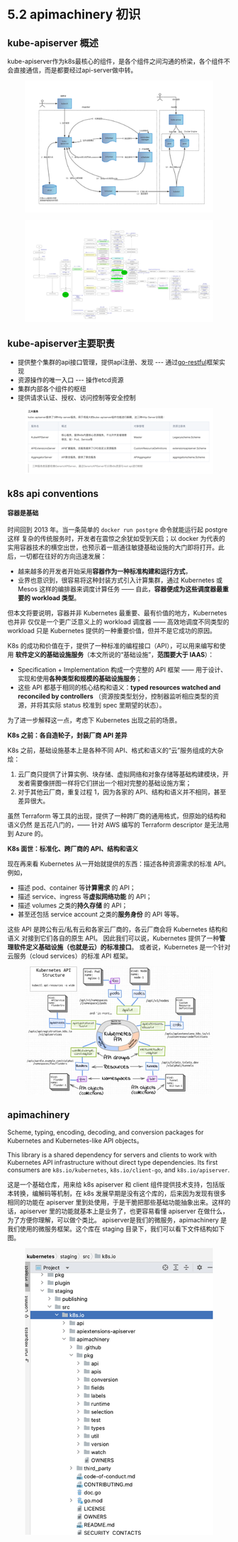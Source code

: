 # 5.2 apimachinery 初识

## **kube-apiserver** 概述 <a href="#id-125058" id="id-125058"></a>

kube-apiserver作为k8s最核心的组件，是各个组件之间沟通的桥梁，各个组件不会直接通信，而是都要经过api-server做中转。

<figure><img src="../../.gitbook/assets/bhyzsascjp.png" alt=""><figcaption></figcaption></figure>

<figure><img src="../../.gitbook/assets/xvaatf7o2p.png" alt=""><figcaption></figcaption></figure>

## **kube-apiserver主要职责**

* 提供整个集群的api接口管理，提供api注册、发现 --- 通过[go-restful](https://cloud.tencent.com/developer/tools/blog-entry?target=https%3A%2F%2Fgithub.com%2Femicklei%2Fgo-restful\&source=article\&objectId=1717417)框架实现
* 资源操作的唯一入口 --- 操作etcd资源
* 集群内部各个组件的枢纽
* 提供请求认证、授权、访问控制等安全控制

<figure><img src="../../.gitbook/assets/截屏2024-08-30 11.55.37.png" alt=""><figcaption></figcaption></figure>

## k8s api conventions

#### 容器是基础

时间回到 2013 年。当一条简单的 `docker run postgre` 命令就能运行起 postgre 这样 复杂的传统服务时，开发者在震惊之余犹如受到天启；以 docker 为代表的实用容器技术的横空出世，也预示着一扇通往敏捷基础设施的大门即将打开。此后，一切都在往好的方向迅速发展：

* 越来越多的开发者开始采用**容器作为一种标准构建和运行方式**，
* 业界也意识到，很容易将这种封装方式引入计算集群，通过 Kubernetes 或 Mesos 这样的编排器来调度计算任务 —— 自此，**容器便成为这些调度器最重要的 workload 类型**。

但本文将要说明，容器并非 Kubernetes 最重要、最有价值的地方，Kubernetes 也并非 仅仅是一个更广泛意义上的 workload 调度器 —— 高效地调度不同类型的 workload 只是 Kubernetes 提供的一种重要价值，但并不是它成功的原因。

K8s 的成功和价值在于，提供了一种标准的编程接口（API），可以用来编写和使用 **软件定义的基础设施服务**（本文所说的“基础设施”，**范围要大于 IAAS**）：

* Specification + Implementation 构成一个完整的 API 框架 —— 用于设计、实现和使用**各种类型和规模的基础设施服务**；
* 这些 API 都基于相同的核心结构和语义：**typed resources watched and reconciled by controllers** （资源按类型划分，控制器监听相应类型的资源，并将其实际 status 校准到 spec 里期望的状态）。

为了进一步解释这一点，考虑下 Kubernetes 出现之前的场景。

**K8s 之前：各自造轮子，封装厂商 API 差异**

K8s 之前，基础设施基本上是各种不同 API、格式和语义的“云”服务组成的大杂烩：

1. 云厂商只提供了计算实例、块存储、虚拟网络和对象存储等基础构建模块，开发者需要像拼图一样将它们拼出一个相对完整的基础设施方案；
2. 对于其他云厂商，重复过程 1，因为各家的 API、结构和语义并不相同，甚至差异很大。

虽然 Terraform 等工具的出现，提供了一种跨厂商的通用格式，但原始的结构和语义仍然 是五花八门的，—— 针对 AWS 编写的 Terraform descriptor 是无法用到 Azure 的。

**K8s 面世：标准化、跨厂商的 API、结构和语义**

现在再来看 Kubernetes 从一开始就提供的东西：描述各种资源需求的标准 API。例如，

* 描述 pod、container 等**计算需求** 的 API；
* 描述 service、ingress 等**虚拟网络功能** 的 API；
* 描述 volumes 之类的**持久存储** 的 API；
* 甚至还包括 service account 之类的**服务身份** 的 API 等等。

这些 API 是跨公有云/私有云和各家云厂商的，各云厂商会将 Kubernetes 结构和语义 对接到它们各自的原生 API。 因此我们可以说，Kubernetes 提供了一种**管理软件定义基础设施（也就是云）的标准接口**。 或者说，Kubernetes 是一个针对云服务（cloud services）的标准 API 框架。

<figure><img src="../../.gitbook/assets/image (2) (1).png" alt=""><figcaption></figcaption></figure>

## apimachinery

Scheme, typing, encoding, decoding, and conversion packages for Kubernetes and Kubernetes-like API objects。

This library is a shared dependency for servers and clients to work with Kubernetes API infrastructure without direct type dependencies. Its first consumers are `k8s.io/kubernetes`, `k8s.io/client-go`, and `k8s.io/apiserver`.

这是一个基础仓库，用来给 k8s apiserver 和 client 组件提供技术支持，包括版本转换，编解码等机制，在 k8s 发展早期是没有这个库的，后来因为发现有很多相同的功能在 apiserver 里到处使用，于是干脆把那些基础功能抽象出来。这样的话，apiserver 里的功能就基本上是业务了，也更容易看懂 apiserver 在做什么，为了方便你理解，可以做个类比。 apiserver是我们的微服务，apimachinery 是我们使用的微服务框架。这个库在 staging 目录下，我们可以看下文件结构如下图。

<figure><img src="../../.gitbook/assets/截屏2024-08-16 10.49.59.png" alt=""><figcaption></figcaption></figure>

